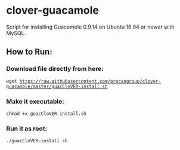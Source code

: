 # clover-guacamole
Script for installing Guacamole 0.9.14 on Ubuntu 16.04 or newer with MySQL.
## How to Run:

### Download file directly from here:
<code>wget https://raw.githubusercontent.com/procangroup/clover-guacamole/master/guacCloVER-install.sh</code>
### Make it executable:
<code>chmod +x guacCloVER-install.sh</code>
### Run it as root:
<code>./guacCloVER-install.sh</code>